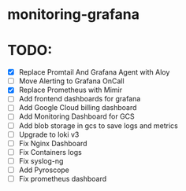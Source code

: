 # monitoring-grafana


# TODO:
- [x] Replace Promtail And Grafana Agent with Aloy
- [ ] Move Alerting to Grafana OnCall
- [X] Replace Prometheus with Mimir
- [ ] Add frontend dashboards for grafana
- [ ] Add Google Cloud billing dashboard
- [ ] Add Monitoring Dashboard for GCS
- [ ] Add blob storage in gcs to save logs and metrics
- [ ] Upgrade to loki v3
- [ ] Fix Nginx Dashboard
- [ ] Fix Containers logs
- [ ] Fix syslog-ng
- [ ] Add Pyroscope
- [ ] Fix prometheus dashboard